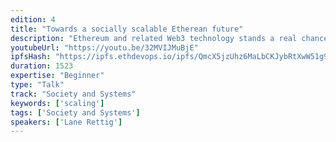 ```yaml
---
edition: 4
title: "Towards a socially scalable Etherean future"
description: "Ethereum and related Web3 technology stands a real chance of making the future fairer, more open, more inclusive, and more just. But up to now Ethereum has been the near-exclusive playpen of a tiny coterie of already-wealthy, never-marginalized, mostly Western and almost entirely male technocrats. Can Ethereum be more than this? Can it fulfill its mission to be the future compute platform for all of humanity? How do we overcome the enormous obstacles we currently face to mass adoption, things such as UX, the complexity of key and identity management, the public perception of scams and shitcoins, and the awful wealth distribution? I believe the answer lies in the concept of social scalability, conceptualized by Nick Szabo. This talk will introduce the concept, discuss how it relates to Ethereum, and examine present scaling, governance, education, marketing, and UX initiatives through this lens, with an eye towards developing Ethereum into a platform usable by and valuable to humans everywhere."
youtubeUrl: "https://youtu.be/32MVIJMuBjE"
ipfsHash: "https://ipfs.ethdevops.io/ipfs/QmcX5jzUhz6MaLbCKJybRtXwW51g9eceKq7mHBJSj8U8qA?filename=Towards_a_socially_scalable_Etherean_future_by_Lane_Rettig_Devcon4-32MVIJMuBjE.mp4"
duration: 1523
expertise: "Beginner"
type: "Talk"
track: "Society and Systems"
keywords: ['scaling']
tags: ['Society and Systems']
speakers: ['Lane Rettig']
---
```

